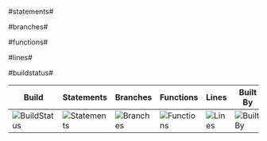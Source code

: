 #statements#

#branches#

#functions#

#lines#

#buildstatus#

| Build                         | Statements                                                                                        | Branches                                                                                        | Functions                                                                                        | Lines                                                                                        | Built By                                                                              | We Love                                                                         |
| ----------------------------- | ------------------------------------------------------------------------------------------------- | ----------------------------------------------------------------------------------------------- | ------------------------------------------------------------------------------------------------ | -------------------------------------------------------------------------------------------- | ------------------------------------------------------------------------------------- | ------------------------------------------------------------------------------- |
| ![BuildStatus](#buildstatus#) | ![Statements](https://img.shields.io/badge/Coverage-Unknown%25-brightgreen.svg 'Make me better!') | ![Branches](https://img.shields.io/badge/Coverage-Unknown%25-brightgreen.svg 'Make me better!') | ![Functions](https://img.shields.io/badge/Coverage-Unknown%25-brightgreen.svg 'Make me better!') | ![Lines](https://img.shields.io/badge/Coverage-Unknown%25-brightgreen.svg 'Make me better!') | ![BuiltBy](https://img.shields.io/badge/TypeScript-Lovers-black.svg 'img.shields.io') | ![ForTheBadge](https://img.shields.io/badge/Using-Badges-red.svg 'ForTheBadge') |
